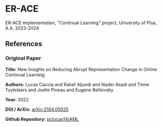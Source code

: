 # ER-ACE
ER-ACE implementation, "Continual Learning" project, University of Pisa, A.A. 2023-2024


## References

### Original Paper

**Title:** New Insights on Reducing Abrupt Representation Change in Online Continual Learning

**Authors:** Lucas Caccia and Rahaf Aljundi and Nader Asadi and Tinne Tuytelaars and Joelle Pineau and Eugene Belilovsky

**Year:** 2022

**DOI / ArXiv:** [arXiv:2104.05025](https://arxiv.org/abs/2104.05025)

**Github Repository:** [pclucas14/AML](https://github.com/pclucas14/AML)
